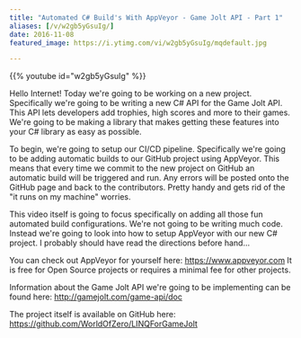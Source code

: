 ```yaml
---
title: "Automated C# Build's With AppVeyor - Game Jolt API - Part 1"
aliases: [/v/w2gb5yGsuIg/]
date: 2016-11-08
featured_image: https://i.ytimg.com/vi/w2gb5yGsuIg/mqdefault.jpg

---
```


{{% youtube id="w2gb5yGsuIg" %}}

Hello Internet! Today we're going to be working on a new project. Specifically we're going to be writing a new C# API for the Game Jolt API. This API lets developers add trophies, high scores and more to their games. We're going to be making a library that makes getting these features into your C# library as easy as possible.

To begin, we're going to setup our CI/CD pipeline. Specifically we're going to be adding automatic builds to our GitHub project using AppVeyor. This means that every time we commit to the new project on GitHub an automatic build will be triggered and run. Any errors will be posted onto the GitHub page and back to the contributors. Pretty handy and gets rid of the "it runs on my machine" worries.

This video itself is going to focus specifically on adding all those fun automated build configurations. We're not going to be writing much code. Instead we're going to look into how to setup AppVeyor with our new C# project. I probably should have read the directions before hand...

You can check out AppVeyor for yourself here: https://www.appveyor.com
It is free for Open Source projects or requires a minimal fee for other projects.

Information about the Game Jolt API we're going to be implementing can be found here: http://gamejolt.com/game-api/doc

The project itself is available on GitHub here: https://github.com/WorldOfZero/LINQForGameJolt